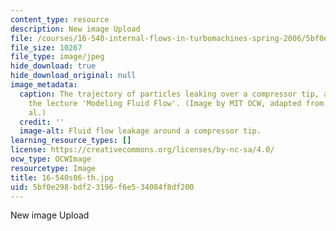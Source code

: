 ```yaml
---
content_type: resource
description: New image Upload
file: /courses/16-540-internal-flows-in-turbomachines-spring-2006/5bf0e298bdf23196f6e534084f8df200_16-540s06-th.jpg
file_size: 10267
file_type: image/jpeg
hide_download: true
hide_download_original: null
image_metadata:
  caption: The trajectory of particles leaking over a compressor tip, an image from
    the lecture 'Modeling Fluid Flow'. (Image by MIT OCW, adapted from Furukawa et
    al.)
  credit: ''
  image-alt: Fluid flow leakage around a compressor tip.
learning_resource_types: []
license: https://creativecommons.org/licenses/by-nc-sa/4.0/
ocw_type: OCWImage
resourcetype: Image
title: 16-540s06-th.jpg
uid: 5bf0e298-bdf2-3196-f6e5-34084f8df200
---
```

New image Upload